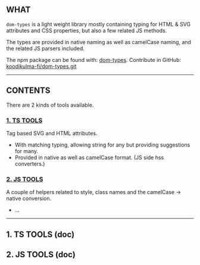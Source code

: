 
## WHAT

`dom-types` is a light weight library mostly containing typing for HTML & SVG attributes and CSS properties, but also a few related JS methods.

The types are provided in native naming as well as camelCase naming, and the related JS parsers included.

The npm package can be found with: [dom-types](https://www.npmjs.com/package/dom-types). Contribute in GitHub: [koodikulma-fi/dom-types.git](https://github.com/koodikulma-fi/dom-types.git)

---

## CONTENTS

There are 2 kinds of tools available.

### [1. TS TOOLS](#1-ts-tools-doc)

Tag based SVG and HTML attributes.
- With matching typing, allowing string for any but providing suggestions for many.
- Provided in native as well as camelCase format. (JS side hss converters.)


### [2. JS TOOLS](#2-js-tools-doc)

A couple of helpers related to style, class names and the camelCase -> native conversion.
- ...

---

## 1. TS TOOLS (doc)

## 2. JS TOOLS (doc)
